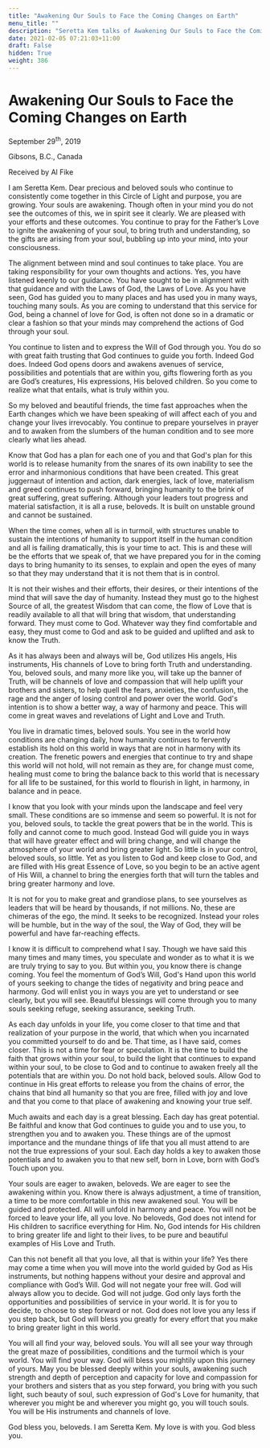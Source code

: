 ```yaml
---
title: "Awakening Our Souls to Face the Coming Changes on Earth"
menu_title: ""
description: "Seretta Kem talks of Awakening Our Souls to Face the Coming Changes on Earth"
date: 2021-02-05 07:21:03+11:00
draft: False
hidden: True
weight: 386
---
```

# Awakening Our Souls to Face the Coming Changes on Earth

September 29<sup>th</sup>, 2019

Gibsons, B.C., Canada

Received by Al Fike


I am Seretta Kem. Dear precious and beloved souls who continue to consistently come together in this Circle of Light and purpose, you are growing. Your souls are awakening. Though often in your mind you do not see the outcomes of this, we in spirit see it clearly. We are pleased with your efforts and these outcomes. You continue to pray for the Father’s Love to ignite the awakening of your soul, to bring truth and understanding, so the gifts are arising from your soul, bubbling up into your mind, into your consciousness. 

The alignment between mind and soul continues to take place. You are taking responsibility for your own thoughts and actions. Yes, you have listened keenly to our guidance. You have sought to be in alignment with that guidance and with the Laws of God, the Laws of Love. As you have seen, God has guided you to many places and has used you in many ways, touching many souls. As you are coming to understand that this service for God, being a channel of love for God, is often not done so in a dramatic or clear a fashion so that your minds may comprehend the actions of God through your soul. 

You continue to listen and to express the Will of God through you. You do so with great faith trusting that God continues to guide you forth. Indeed God does. Indeed God opens doors and awakens avenues of service, possibilities and potentials that are within you, gifts flowering forth as you are God’s creatures, His expressions, His beloved children. So you come to realize what that entails, what is truly within you. 

So my beloved and beautiful friends, the time fast approaches when the Earth changes which we have been speaking of will affect each of you and change your lives irrevocably. You continue to prepare yourselves in prayer and to awaken from the slumbers of the human condition and to see more clearly what lies ahead. 

Know that God has a plan for each one of you and that God's plan for this world is to release humanity from the snares of its own inability to see the error and inharmonious conditions that have been created. This great juggernaut of intention and action, dark energies, lack of love, materialism and greed continues to push forward, bringing humanity to the brink of great suffering, great suffering. Although your leaders tout progress and material satisfaction, it is all a ruse, beloveds. It is built on unstable ground and cannot be sustained. 

When the time comes, when all is in turmoil, with structures unable to sustain the intentions of humanity to support itself in the human condition and all is failing dramatically, this is your time to act. This is and these will be the efforts that we speak of, that we have prepared you for in the coming days to bring humanity to its senses, to explain and open the eyes of many so that they may understand that it is not them that is in control. 

It is not their wishes and their efforts, their desires, or their intentions of the mind that will save the day of humanity. Instead they must go to the highest Source of all, the greatest Wisdom that can come, the flow of Love that is readily available to all that will bring that wisdom, that understanding forward. They must come to God. Whatever way they find comfortable and easy, they must come to God and ask to be guided and uplifted and ask to know the Truth. 

As it has always been and always will be, God utilizes His angels, His instruments, His channels of Love to bring forth Truth and understanding. You, beloved souls, and many more like you, will take up the banner of Truth, will be channels of love and compassion that will help uplift your brothers and sisters, to help quell the fears, anxieties, the confusion, the rage and the anger of losing control and power over the world. God's intention is to show a better way, a way of harmony and peace. This will come in great waves and revelations of Light and Love and Truth. 

You live in dramatic times, beloved souls. You see in the world how conditions are changing daily, how humanity continues to fervently establish its hold on this world in ways that are not in harmony with its creation. The frenetic powers and energies that continue to try and shape this world will not hold, will not remain as they are, for change must come, healing must come to bring the balance back to this world that is necessary for all life to be sustained, for this world to flourish in light, in harmony, in balance and in peace. 

I know that you look with your minds upon the landscape and feel very small. These conditions are so immense and seem so powerful. It is not for you, beloved souls, to tackle the great powers that be in the world. This is folly and cannot come to much good. Instead God will guide you in ways that will have greater effect and will bring change, and will change the atmosphere of your world and bring greater light. So little is in your control, beloved souls, so little. Yet as you listen to God and keep close to God, and are filled with His great Essence of Love, so you begin to be an active agent of His Will, a channel to bring the energies forth that will turn the tables and bring greater harmony and love. 

It is not for you to make great and grandiose plans, to see yourselves as leaders that will be heard by thousands, if not millions. No, these are chimeras of the ego, the mind. It seeks to be recognized. Instead your roles will be humble, but in the way of the soul, the Way of God, they will be powerful and have far-reaching effects. 

I know it is difficult to comprehend what I say. Though we have said this many times and many times, you speculate and wonder as to what it is we are truly trying to say to you. But within you, you know there is change coming. You feel the momentum of God’s Will, God's Hand upon this world of yours seeking to change the tides of negativity and bring peace and harmony. God will enlist you in ways you are yet to understand or see clearly, but you will see. Beautiful blessings will come through you to many souls seeking refuge, seeking assurance, seeking Truth. 

As each day unfolds in your life, you come closer to that time and that realization of your purpose in the world, that which when you incarnated you committed yourself to do and be. That time, as I have said, comes closer. This is not a time for fear or speculation. It is the time to build the faith that grows within your soul, to build the light that continues to expand within your soul, to be close to God and to continue to awaken freely all the potentials that are within you. Do not hold back, beloved souls. Allow God to continue in His great efforts to release you from the chains of error, the chains that bind all humanity so that you are free, filled with joy and love and that you come to that place of awakening and knowing your true self. 

Much awaits and each day is a great blessing. Each day has great potential. Be faithful and know that God continues to guide you and to use you, to strengthen you and to awaken you. These things are of the upmost importance and the mundane things of life that you all must attend to are not the true expressions of your soul. Each day holds a key to awaken those potentials and to awaken you to that new self, born in Love, born with God’s Touch upon you. 

Your souls are eager to awaken, beloveds. We are eager to see the awakening within you. Know there is always adjustment, a time of transition, a time to be more comfortable in this new awakened soul. You will be guided and protected. All will unfold in harmony and peace. You will not be forced to leave your life, all you love. No beloveds, God does not intend for His children to sacrifice everything for Him. No, God intends for His children to bring greater life and light to their lives, to be pure and beautiful examples of His Love and Truth. 

Can this not benefit all that you love, all that is within your life? Yes there may come a time when you will move into the world guided by God as His instruments, but nothing happens without your desire and approval and compliance with God’s Will. God will not negate your free will. God will always allow you to decide. God will not judge. God only lays forth the opportunities and possibilities of service in your world. It is for you to decide, to choose to step forward or not. God does not love you any less if you step back, but God will bless you greatly for every effort that you make to bring greater light in this world. 

You will all find your way, beloved souls. You will all see your way through the great maze of possibilities, conditions and the turmoil which is your world. You will find your way. God will bless you mightily upon this journey of yours. May you be blessed deeply within your souls, awakening such strength and depth of perception and capacity for love and compassion for your brothers and sisters that as you step forward, you bring with you such light, such beauty of soul, such expression of God's Love for humanity, that wherever you might be and wherever you might go, you will touch souls. You will be His instruments and channels of love. 

God bless you, beloveds. I am Seretta Kem. My love is with you. God bless you.